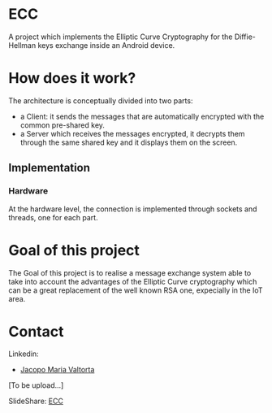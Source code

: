 # ECC

A project which implements the Elliptic Curve Cryptography for the Diffie-Hellman keys exchange inside an Android device.

# How does it work?
The architecture is conceptually divided into two parts:
* a Client: it sends the messages that are automatically encrypted with the common pre-shared key.
* a Server which receives the messages encrypted, it decrypts them through the same shared key and it displays them on the screen.

## Implementation
### Hardware
At the hardware level, the connection is implemented through sockets and threads, one for each part.

# Goal of this project
The Goal of this project is to realise a message exchange system able to take into account the advantages of the Elliptic Curve cryptography which can be a great replacement of the well known RSA one, expecially in the IoT area.

# Contact
Linkedin:
 * [Jacopo Maria Valtorta](https://www.linkedin.com/in/jacopo-maria-valtorta)
 
[To be upload...]

SlideShare: [ECC]()
